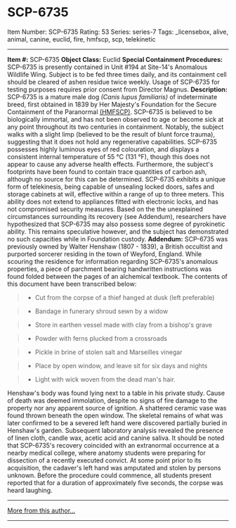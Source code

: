 # SCP-6735
Item Number: SCP-6735
Rating: 53
Series: series-7
Tags: _licensebox, alive, animal, canine, euclid, fire, hmfscp, scp, telekinetic

---

**Item #:** SCP-6735
**Object Class:** Euclid
**Special Containment Procedures:** SCP-6735 is presently contained in Unit #194 at Site-14's Anomalous Wildlife Wing. Subject is to be fed three times daily, and its containment cell should be cleared of ashen residue twice weekly. Usage of SCP-6735 for testing purposes requires prior consent from Director Magnus.
**Description:** SCP-6735 is a mature male dog _(Canis lupus familiaris)_ of indeterminate breed, first obtained in 1839 by Her Majesty's Foundation for the Secure Containment of the Paranormal [(HMFSCP)](/scp-6087).
SCP-6735 is believed to be biologically immortal, and has not been observed to age or become sick at any point throughout its two centuries in containment. Notably, the subject walks with a slight limp (believed to be the result of blunt force trauma), suggesting that it does not hold any regenerative capabilities.
SCP-6735 possesses highly luminous eyes of red colouration, and displays a consistent internal temperature of 55 °C (131 °F), though this does not appear to cause any adverse health effects. Furthermore, the subject's footprints have been found to contain trace quantities of carbon ash, although no source for this can be determined.
SCP-6735 exhibits a unique form of telekinesis, being capable of unsealing locked doors, safes and storage cabinets at will, effective within a range of up to three meters. This ability does not extend to appliances fitted with electronic locks, and has not compromised security measures.
Based on the the unexplained circumstances surrounding its recovery (see Addendum), researchers have hypothesized that SCP-6735 may also possess some degree of pyrokinetic ability. This remains speculative however, and the subject has demonstrated no such capacities while in Foundation custody.
**Addendum:** SCP-6735 was previously owned by Walter Henshaw (1807 - 1839), a British occultist and purported sorcerer residing in the town of Weyford, England. While scouring the residence for information regarding SCP-6735's anomalous properties, a piece of parchment bearing handwritten instructions was found folded between the pages of an alchemical textbook.
The contents of this document have been transcribed below:
>   * Cut from the corpse of a thief hanged at dusk (left preferable)
> 

>   * Bandage in funerary shroud sewn by a widow
> 

>   * Store in earthen vessel made with clay from a bishop's grave
> 

>   * Powder with ferns plucked from a crossroads
> 

>   * Pickle in brine of stolen salt and Marseilles vinegar
> 

>   * Place by open window, and leave sit for six days and nights
> 

>   * Light with wick woven from the dead man's hair.
> 

Henshaw's body was found lying next to a table in his private study. Cause of death was deemed immolation, despite no signs of fire damage to the property nor any apparent source of ignition. A shattered ceramic vase was found thrown beneath the open window.
The skeletal remains of what was later confirmed to be a severed left hand were discovered partially buried in Henshaw's garden. Subsequent laboratory analysis revealed the presence of linen cloth, candle wax, acetic acid and canine saliva.
It should be noted that SCP-6735's recovery coincided with an extranormal occurrence at a nearby medical college, where anatomy students were preparing for dissection of a recently executed convict. At some point prior to its acquisition, the cadaver's left hand was amputated and stolen by persons unknown. Before the procedure could commence, all students present reported that for a duration of approximately five seconds, the corpse was heard laughing.
* * *
[More from this author...](http://scp-wiki.wikidot.com/dr-leonerd-s-author-page)
* * *
